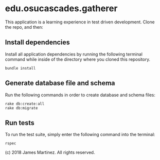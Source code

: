 # edu.osucascades.gatherer

This application is a learning experience in test driven development. Clone the repo, and then:

## Install dependencies 

Install all application dependencies by running the following terminal command while inside of the directory where you cloned this repository.

```
bundle install
```

## Generate database file and schema 

Run the following commands in order to create database and schema files:

```
rake db:create:all
rake db:migrate
```

## Run tests

To run the test suite, simply enter the following command into the terminal:

```
rspec
```

(c) 2018 James Martinez. All rights reserved.